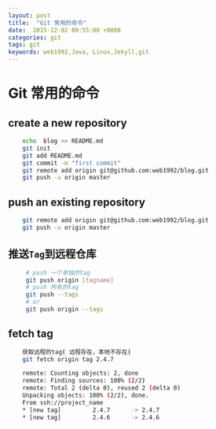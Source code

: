 ```yaml
---
layout: post
title:  "Git 常用的命令"
date:  2015-12-02 09:55:00 +0800
categories: git
tags: git
keywords: web1992,Java, Linux,Jekyll,git
---
```


# Git 常用的命令

## create a new repository

```sh
  	echo  blog >> README.md
  	git init
  	git add README.md
  	git commit -m "first commit"
  	git remote add origin git@github.com:web1992/blog.git
 	git push -u origin master
```

## push an existing repository

```sh
  	git remote add origin git@github.com:web1992/blog.git
  	git push -u origin master
```

## 推送`Tag`到远程仓库

```sh
 	 # push 一个单独的tag
	 git push origin [tagname]
	 # push 所有的tag
	 git push --tags
 	 # or
	 git push origin --tags
```

## fetch tag

```sh
	获取远程的tag( 远程存在，本地不存在)
 	git fetch origin tag 2.4.7

	remote: Counting objects: 2, done
	remote: Finding sources: 100% (2/2)
 	remote: Total 2 (delta 0), reused 2 (delta 0)
 	Unpacking objects: 100% (2/2), done.
 	From ssh://project_name
 	* [new tag]         2.4.7      -> 2.4.7
 	* [new tag]         2.4.6      -> 2.4.6
```
